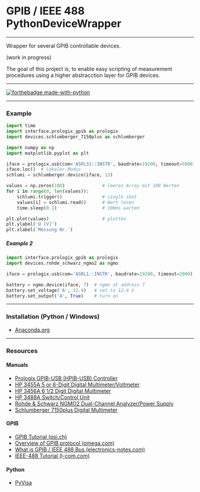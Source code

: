 # GPIB / IEEE 488 PythonDeviceWrapper

---

Wrapper for several GPIB controllable devices.

(work in progress)

The goal of this project is, to enable easy scripting of measurement procedures using a higher abstracction layer for GPIB devices.

---

[![forthebadge made-with-python](http://ForTheBadge.com/images/badges/made-with-python.svg)](https://www.python.org/)

---


### Example

```python
import time
import interface.prologix_gpib as prologix
import devices.schlumberger_7150plus as schlumberger

import numpy as np
import matplotlib.pyplot as plt

iface = prologix.usb(com='ASRL31::INSTR', baudrate=19200, timeout=5000)
iface.loc()  # Lokaler Modus
schlumi = schlumberger.device(iface, 13)

values = np.zeros(100)              # leeres Array mit 100 Werten
for i in range(0, len(values)):
    schlumi.trigger()               # single shot
    values[i] = schlumi.read()      # Wert lesen
    time.sleep(0.1)                 # 100ms warten

plt.plot(values)                    # plotten
plt.ylabel('U [V]')
plt.xlabel('Messung Nr.')

```

##### Example 2

```python
import interface.prologix_gpib as prologix
import devices.rohde_schwarz_ngmo2 as ngmo

iface = prologix.usb(com='ASRL1::INSTR', baudrate=19200, timeout=2000)

battery = ngmo.device(iface, 7)  # ngmo at address 7
battery.set_voltage('A', 12.4)   # set to 12.4 V
battery.set_output('A', True)    # turn on
```

---

### Installation (Python / Windows)

- [Anaconda.org](https://www.anaconda.com/distribution/)

---

### Resources

#### Manuals

- [Prologix GPIB-USB (HPIB-USB) Controller](http://prologix.biz/gpib-usb-controller.html)
- [HP 3455A 5 or 6-Digit Digital Multimeter/Voltmeter](https://www.keysight.com/de/pd-3455A%3Aepsg%3Apro-pn-3455A/5-or-6-digit-digital-multimeter-voltmeter?cc=CH&lc=ger)
- [HP 3456A 6 1/2 Digit Digital Multimeter](https://www.keysight.com/en/pd-3456A%3Aepsg%3Apro-pn-3456A/6-1-2-digit-digital-multimeter?cc=CH&lc=ger)
- [HP 3488A Switch/Control Unit](https://www.keysight.com/en/pd-1000001304%3Aepsg%3Apro/switch-control-unit?cc=CH&lc=ger)
- [Rohde & Schwarz NGMO2 Dual-Channel Analyzer/Power Supply](https://www.rohde-schwarz.com/ch/produkt/ngmo2-produkt-startseite_63493-8304.html)
- [Schlumberger 7150plus Digital Multimeter](http://bee.mif.pg.gda.pl/ciasteczkowypotwor/Solartron/Solartron_Schlumberger_7150_Plus_User_Manual.pdf)

#### GPIB

- [GPIB Tutorial (psi.ch)](http://lmu.web.psi.ch/docu/manuals/software_manuals/GPIB/GPIB_tutorial.pdf)
- [Overview of GPIB protocol (omega.com)](https://www.omega.co.uk/temperature/z/overviewieee.html)
- [What is GPIB / IEEE 488 Bus (electronics-notes.com)](https://www.electronics-notes.com/articles/test-methods/gpib-ieee-488-bus/what-is-gpib-ieee488.php)
- [IEEE-488 Tutorial (l-com.com)](http://www.l-com.com/multimedia/catalog_page/lc004_ieee-488_tutorial.pdf)

#### Python

- [PyVisa](https://pyvisa.readthedocs.io/en/master/)



